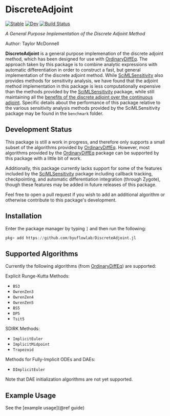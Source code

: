 # DiscreteAdjoint

[![Stable](https://img.shields.io/badge/docs-stable-blue.svg)](https://byuflowlab.github.io/DiscreteAdjoint.jl/stable)
[![Dev](https://img.shields.io/badge/docs-dev-blue.svg)](https://byuflowlab.github.io/DiscreteAdjoint.jl/dev)
[![Build Status](https://github.com/byuflowlab/DiscreteAdjoint.jl/actions/workflows/CI.yml/badge.svg?branch=main)](https://github.com/byuflowlab/DiscreteAdjoint.jl/actions/workflows/CI.yml?query=branch%3Amain)

*A General Purpose Implementation of the Discrete Adjoint Method*

Author: Taylor McDonnell

**DiscreteAdjoint** is a general purpose implemenation of the discrete adjoint method, which has been designed for use with [OrdinaryDiffEq](https://github.com/SciML/OrdinaryDiffEq.jl).  The approach taken by this package is to combine analytic expressions with automatic differentiation in order to construct a fast, but general implementation of the discrete adjoint method.  While [SciMLSensitivity](https://sensitivity.sciml.ai/stable/) also provides methods for sensitivity analysis, we have found that the adjoint method implementation in this package is less computationally expensive than the methods provided by the [SciMLSensitivity](https://sensitivity.sciml.ai/stable/) package, while still maintaining all the [benefits of the discrete adjoint over the continuous adjoint](https://arxiv.org/abs/2005.13420). Specific details about the performance of this package relative to the various sensitivity analysis methods provided by the SciMLSensitivity package may be found in the `benchmark` folder.

## Development Status

This package is still a work in progress, and therefore only supports a small subset of the algorithms provided by [OrdinaryDiffEq](https://github.com/SciML/OrdinaryDiffEq.jl).  However, most algorithms provided by the [OrdinaryDiffEq](https://github.com/SciML/OrdinaryDiffEq.jl) package can be supported by this package with a little bit of work.

Additionally, this package currently lacks support for some of the features included by the [SciMLSensitivity](https://sensitivity.sciml.ai/stable/) package including callback tracking, checkpointing, and automatic differentiation integration (through Zygote), though these features may be added in future releases of this package.

Feel free to open a pull request if you wish to add an additional algorithm or otherwise contribute to this package's development.

## Installation

Enter the package manager by typing `]` and then run the following:

```julia
pkg> add https://github.com/byuflowlab/DiscreteAdjoint.jl
```

## Supported Algorithms

Currently the following algorithms (from [OrdinaryDiffEq](https://github.com/SciML/OrdinaryDiffEq.jl)) are supported:

Explicit Runge-Kutta Methods:
 - `BS3`
 - `OwrenZen3`
 - `OwrenZen4`
 - `OwrenZen5`
 - `BS5`
 - `DP5`
 - `Tsit5`

SDIRK Methods:
 - `ImplicitEuler`
 - `ImplicitMidpoint`
 - `Trapezoid`

Methods for Fully-Implicit ODEs and DAEs:
 - `DImplicitEuler`

Note that DAE initialization algorithms are not yet supported.

## Example Usage

See the [example usage](@ref guide)

